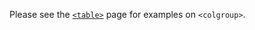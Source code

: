 ---
---
Please see the [`<table>`](/en-US/docs/Web/HTML/Element/table)
page for examples on `<colgroup>`.
